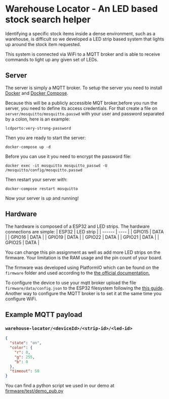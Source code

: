 # Warehouse Locator - An LED based stock search helper
Identifying a specific stock items inside a dense environment, such as a warehouse, is difficult so we developed a LED strip based system that lights up around the stock item requested.

This system is connected via WiFi to a MQTT broker and is able to receive commands to light up any given set of LEDs.

## Server
The server is simply a MQTT broker. To setup the server you need to install [Docker](https://docs.docker.com/get-docker/) and [Docker Compose](https://docs.docker.com/compose/install/).

Because this will be a publicly accessible MQT broker,before you run the server, you need to define its access credentials. For that create a file on ```server/mosquitto/mosquitto.passwd``` with your user and password separated by a colon, here is an example:
```
lcdporto:very-strong-password
```
Then you are ready to start the server:

```
docker-compose up -d
```
Before you can use it you need to encrypt the password file:
```
docker exec -it mosquitto mosquitto_passwd -U /mosquitto/config/mosquitto.passwd
```
Then restart your server with:
```
docker-compose restart mosquitto
```
Now your server is up and running!

## Hardware
The hardware is composed of a ESP32 and LED strips. The hardware connections are simple:
| ESP32  | LED strip |
| ------ | ---- |
| GPIO15 | DATA |
| GPIO16 | DATA |
| GPIO19 | DATA |
| GPIO22 | DATA |
| GPIO21 | DATA |
| GPIO25 | DATA |

You can change this pin assignment as well as add more LED strips on the firmware. Your limitation is the RAM usage and the pin count of your board.

The firmware was developed using PlatformIO which can be found on the ```firmware``` folder and used according to the [the official documentation.](https://docs.platformio.org/en/stable/core/quickstart.html)

To configure the device to use your mqtt broker upload the file ```firmware/data/config.json``` to the ESP32 filesystem following the [this guide](https://randomnerdtutorials.com/esp32-vs-code-platformio-spiffs/). Another way to configure the MQTT broker is to set it at the same time you configure WiFi.

## Example MQTT payload

### `warehouse-locator/<deviceId>/<strip-id>/<led-id>`

```json
{
  "state": "on",
  "color": {
    "r": 0,
    "g": 255,
    "b": 0
  },
  "timeout": 50
}
```
You can find a python script we used in our demo at [firmware/test/demo_pub.py](./firmware/test/demo_pub.py)